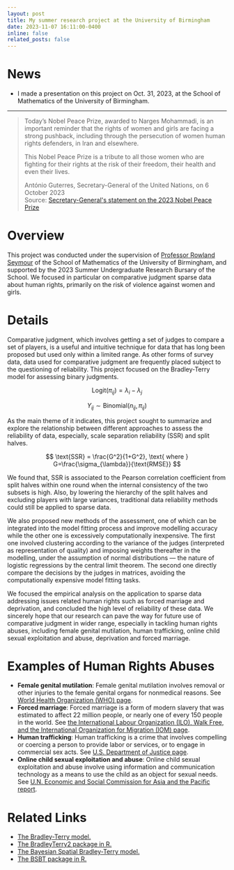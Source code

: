 ```yaml
---
layout: post
title: My summer research project at the University of Birmingham
date: 2023-11-07 16:11:00-0400
inline: false
related_posts: false
---
```


# News

* I made a presentation on this project on Oct. 31, 2023, at the School of Mathematics of the University of Birmingham.

<hr>

> <p>Today’s Nobel Peace Prize, awarded to Narges Mohammadi, is an important reminder that the rights of women and girls are facing a strong pushback, including through the persecution of women human rights defenders, in Iran and elsewhere.</p>
> <p>This Nobel Peace Prize is a tribute to all those women who are fighting for their rights at the risk of their freedom, their health and even their lives.</p>
> <p>António Guterres, Secretary-General of the United Nations, on 6 October 2023<br>
> Source: <a href="https://www.un.org/sg/en/content/sg/statement/2023-10-06/secretary-generals-statement-the-2023-nobel-peace-prize">Secretary-General's statement on the 2023 Nobel Peace Prize</a></p>

# Overview

This project was conducted under the supervision of [Professor Rowland Seymour](https://www.rowlandseymour.com/) of the School of Mathematics of the University of Birmingham, and supported by the 2023 Summer Undergraduate Research Bursary of the School. We focused in particular on comparative judgment sparse data about human rights, primarily on the risk of violence against women and girls. 

# Details

Comparative judgment, which involves getting a set of judges to compare a set of players, is a useful and intuitive technique for data that has long been proposed but used only within a limited range. As other forms of survey data, data used for comparative judgment are frequently placed subject to the questioning of reliability. This project focused on the Bradley-Terry model for assessing binary judgments. 

$$
\text{Logit}\left(\pi_{ij}\right) = \lambda_i-\lambda_j
$$

$$
Y_{ij} \sim \text{Binomial}\left(n_{ij},\pi_{ij}\right)
$$

As the main theme of it indicates, this project sought to summarize and explore the relationship between different approaches to assess the reliability of data, especially, scale separation reliability (SSR) and split halves.  

$$
\text{SSR} = \frac{G^2}{1+G^2}, \text{ where } G=\frac{\sigma_{\lambda}}{\text{RMSE}}
$$

We found that, SSR is associated to the Pearson correlation coefficient from split halves within one round when the internal consistency of the two subsets is high. Also, by lowering the hierarchy of the split halves and excluding players with large variances, traditional data reliability methods could still be applied to sparse data. 

We also proposed new methods of the assessment, one of which can be integrated into the model fitting process and improve modelling accuracy while the other one is excessively computationally inexpensive. The first one involved clustering according to the variance of the judges (interpreted as representation of quality) and imposing weights thereafter in the modelling, under the assumption of normal distributions — the nature of logistic regressions by the central limit theorem. The second one directly compare the decisions by the judges in matrices, avoiding the computationally expensive model fitting tasks. 

We focused the empirical analysis on the application to sparse data addressing issues related human rights such as forced marriage and deprivation, and concluded the high level of reliability of these data. We sincerely hope that our research can pave the way for future use of comparative judgment in wider range, especially in tackling human rights abuses, including female genital mutilation, human trafficking, online child sexual exploitation and abuse, deprivation and forced marriage. 

# Examples of Human Rights Abuses

* **Female genital mutilation**: Female genital mutilation involves removal or other injuries to the female genital organs for nonmedical reasons. See [World Health Organization (WHO) page](https://www.who.int/news-room/fact-sheets/detail/female-genital-mutilation).
* **Forced marriage**: Forced marriage is a form of modern slavery that was estimated to affect 22 million people, or nearly one of every 150 people in the world. See [the International Labour Organization (ILO), Walk Free, and the International Organization for Migration (IOM) page]( https://www.walkfree.org/reports/global-estimates-of-modern-slavery-2022).
* **Human trafficking**: Human trafficking is a crime that involves compelling or coercing a person to provide labor or services, or to engage in commercial sex acts. See [U.S. Department of Justice page](https://www.justice.gov/humantrafficking/what-is-human-trafficking).
* **Online child sexual exploitation and abuse**: Online child sexual exploitation and abuse involve using information and communication technology as a means to use the child as an object for sexual needs. See [U.N. Economic and Social Commission for Asia and the Pacific report](https://citeseerx.ist.psu.edu/viewdoc/download;jsessionid=E2DC58C89012864145C37E78191B4BA2?doi=10.1.1.510.3821&rep=rep1&type=pdf). 

# Related Links

* [The Bradley-Terry model. ](https://doi.org/10.1093/biomet/39.3-4.324)
* [The BradleyTerry2 package in R. ](https://github.com/hturner/BradleyTerry2)
* [The Bayesian Spatial Bradley-Terry model. ](https://doi.org/10.1111/rssc.12532)
* [The BSBT package in R. ](https://github.com/rowlandseymour/BSBT)
